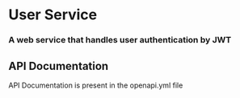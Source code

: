 # User Service

### A web service that handles user authentication by JWT

## API Documentation

API Documentation is present in the openapi.yml file
